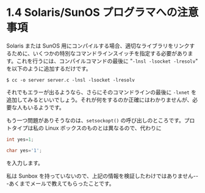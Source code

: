 # 1.4 Solaris/SunOS プログラマへの注意事項

Solaris または SunOS 用にコンパイルする場合、適切なライブラリをリンクするために、いくつかの特別なコマンドラインスイッチを指定する必要があります。これを行うには、コンパイルコマンドの最後に "`-lnsl -lsocket -lresolv`" を以下のように追加するだけです。

```
$ cc -o server server.c -lnsl -lsocket -lresolv
```

それでもエラーが出るようなら、さらにそのコマンドラインの最後に `-lxnet` を追加してみるといいでしょう。それが何をするのか正確にはわかりませんが、必要な人もいるようです。

もう一つ問題がありそうなのは、`setsockopt()` の呼び出しのところです。プロトタイプは私の Linux ボックスのものとは異なるので、代わりに

```c
int yes=1;
```

```c
char yes='1';
```

を入力します。

私は Sunbox を持っていないので、上記の情報を検証したわけではありません---あくまでメールで教えてもらったことです。
